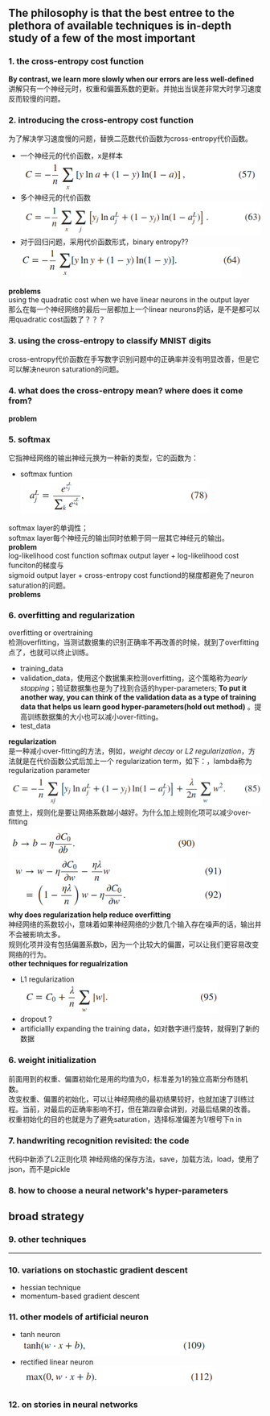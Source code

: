 The philosophy is that the best entree to the plethora of available techniques is in-depth study of a few of the most important
----------

### 1. the cross-entropy cost function

**By contrast, we learn more slowly when our errors are less well-defined**  
讲解只有一个神经元时，权重和偏置系数的更新。并抛出当误差非常大时学习速度反而较慢的问题。

### 2. introducing the cross-entropy cost function
为了解决学习速度慢的问题，替换二范数代价函数为cross-entropy代价函数。
- 一个神经元的代价函数，x是样本  
![math57](../image/math57.png)  
- 多个神经元的代价函数  
![math67](../image/math63.png)
- 对于回归问题，采用代价函数形式，binary entropy??  
![math64](../image/math64.png)

**problems**  
using the quadratic cost when we have linear neurons in the output layer  
那么在每一个神经网络的最后一层都加上一个linear neurons的话，是不是都可以用quadratic cost函数了？？？
### 3. using the cross-entropy to classify MNIST digits
cross-entropy代价函数在手写数字识别问题中的正确率并没有明显改善，但是它可以解决neuron saturation的问题。

### 4. what does the cross-entropy mean? where does it come from?
**problem**  

### 5. softmax 
它指神经网络的输出神经元换为一种新的类型，它的函数为：
- softmax funtion  
![math78](../image/math78.png)    

softmax layer的单调性；  
softmax layer每个神经元的输出同时依赖于同一层其它神经元的输出。  
**problem**  
  log-likelihood cost function
softmax output layer + log-likelihood cost funciton的梯度与  
sigmoid output layer + cross-entropy cost functiond的梯度都避免了neuron saturation的问题。   
**problems** 

### 6. overfitting and regularization
overfitting or overtraining  
检测overfitting，当测试数据集的识别正确率不再改善的时候，就到了overfitting点了，也就可以终止训练。  
- training_data  
- validation_data，使用这个数据集来检测overfitting，这个策略称为*early stopping*；验证数据集也是为了找到合适的hyper-parameters; **To put it another way, you can think of the validation data as a type of training data that helps us learn good hyper-parameters(hold out method)** 。提高训练数据集的大小也可以减小over-fitting。 
- test_data  

**regularization**  
是一种减小over-fitting的方法，例如，*weight decay* or *L2 regularization*，方法就是在代价函数公式后加上一个 regularization term，如下：，lambda称为regularization parameter  
![math85](../image/math85.png)  
直觉上，规则化是要让网络系数越小越好。为什么加上规则化项可以减少over-fitting   
![math90](../image/math90.png)  
![math93](../image/math92.png)  
**why does regularization help reduce overfitting**  
神经网络的系数较小，意味着如果神经网络的少数几个输入存在噪声的话，输出并不会被影响太多。  
规则化项并没有包括偏置系数b，因为一个比较大的偏置，可以让我们更容易改变网络的行为。  
**other techniques for regualrization**  
- L1 regularization  
![math95](../image/math95.png)  
- dropout  ?
- artificiallly expanding the training data，如对数字进行旋转，就得到了新的数据  
### 6. weight initialization  
前面用到的权重、偏置初始化是用的均值为0，标准差为1的独立高斯分布随机数。  
改变权重、偏置的初始化，可以让神经网络的最初结果较好，也就加速了训练过程。当前，对最后的正确率影响不打，但在第四章会讲到，对最后结果的改善。  
权重初始化的目的也就是为了避免saturation，选择标准偏差为1/根号下n in  
### 7. handwriting recognition revisited: the code
代码中新添了L2正则化项
神经网络的保存方法，save，加载方法，load，使用了json，而不是pickle
### 8. how to choose a neural network's hyper-parameters  
**broad strategy**
-----
### 9. other techniques
-----
### 10. variations on stochastic gradient descent
- hessian technique
- momentum-based gradient descent
### 11. other models of artificial neuron
- tanh neuron  
![math109](../image/math109.png)
- rectified linear neuron  
![math112](../image/math112.png)
### 12. on stories in neural networks

